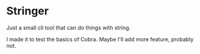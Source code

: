# Stringer

Just a small cli tool that can do things with string.

I made it to test the basics of Cobra. Maybe I'll add more feature, probably not. 

